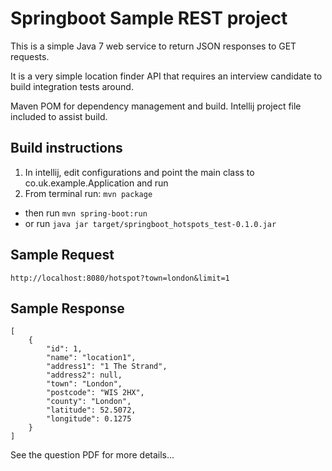 Springboot Sample REST project
==============================

This is a simple Java 7 web service to return JSON responses to GET requests.

It is a very simple location finder API that requires an interview candidate to build integration tests around.

Maven POM for dependency management and build. Intellij project file included to assist build.

Build instructions
------------------

1. In intellij, edit configurations and point the main class to co.uk.example.Application and run
2. From terminal run: `mvn package`
* then run `mvn spring-boot:run`
* or run `java jar target/springboot_hotspots_test-0.1.0.jar`


Sample Request
--------------
    http://localhost:8080/hotspot?town=london&limit=1


Sample Response
--------------

    [
        {
            "id": 1,
            "name": "location1",
            "address1": "1 The Strand",
            "address2": null,
            "town": "London",
            "postcode": "WIS 2HX",
            "county": "London",
            "latitude": 52.5072,
            "longitude": 0.1275
        }
    ]
    
See the question PDF for more details...